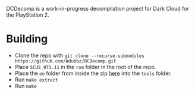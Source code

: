 DCDecomp is a work-in-progress decompilation project for Dark Cloud for the PlayStation 2.

# Building
* Clone the repo with ``git clone --recurse-submodules https://github.com/Adubbz/DCDecomp.git``
* Place ``SCUS_971.11`` in the ``rom`` folder in the root of the repo.
* Place the ``ee`` folder from inside the zip [here](https://archive.org/download/SNSystemsProDGPs2/ProDGPs2usrLocalSceFiles.zip) into the ``tools`` folder.
* Run ``make extract``
* Run ``make``